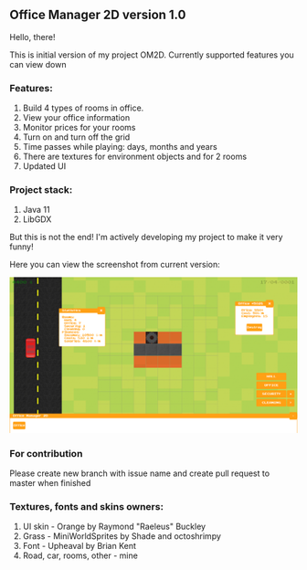 ## Office Manager 2D version 1.0
Hello, there!

This is initial version of my project OM2D. Currently supported features you can view down
### Features:

1) Build 4 types of rooms in office.
2) View your office information
3) Monitor prices for your rooms
4) Turn on and turn off the grid
5) Time passes while playing: days, months and years 
6) There are textures for environment objects and for 2 rooms
7) Updated UI

### Project stack:

1) Java 11
2) LibGDX

But this is not the end! I'm actively developing my project to make it very funny!

Here you can view the screenshot from current version:

![Game Snippet on initial version](assets/game_snippet.png "Game Snippet")

### For contribution
Please create new branch with issue name and create pull request to master when finished

### Textures, fonts and skins owners:
1) UI skin - Orange by Raymond "Raeleus" Buckley
2) Grass - MiniWorldSprites by Shade and octoshrimpy
3) Font - Upheaval by Brian Kent
4) Road, car, rooms, other - mine